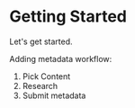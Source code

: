 # Getting Started

Let's get started.

Adding metadata workflow:
1. Pick Content
2. Research
3. Submit metadata
